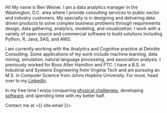 Hi! My name is Ben Weiner. I am a data analytics manager in the Washington, D.C.
area where I provide consulting services to public sector and industry customers.
My specialty is in designing and delivering data driven products to solve
complex business problems through requirements design, data gathering,
analytics, modeling, and visualization. I work with a variety of open source and 
commercial software to build solutions including Python, R, Java, SAS, and AWS.

I am currently working with the Analytics and Cognitive practice at Deloitte 
Consulting. Some applications of my work include machine learning, data mining, 
simulation, natural language processing, and association analysis. I previously
worked for Booz Allen Hamilton and PTC. I have a B.S. in Industrial and Systems 
Engineering from Virginia Tech and am pursuing an M.S. in Computer Science from 
Johns Hopkins University. For more, head over to my [LinkedIn][linkedin].

In my free time I enjoy conquering [physical challenges][strava], developing
[software][github], and spending time with my better half.

Contact me at <{{ site.email }}>.

[linkedin]: https://www.linkedin.com/in/bmweiner
[strava]: https://www.strava.com/athletes/bmweiner
[github]: https://github.com/bmweiner
